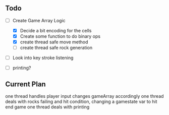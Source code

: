 ## Todo
- [ ] Create Game Array Logic
    - [x] Decide a bit encoding for the cells
    - [x] Create some function to do binary ops
    - [x] create thread safe move method
    - [ ] create thread safe rock generation
- [ ] Look into key stroke listening
- [ ] printing?


## Current Plan
one thread handles player input changes gameArray accordingly
one thread deals with rocks failing and hit condition, changing a gamestate var to hit end game
one thread deals with printing



